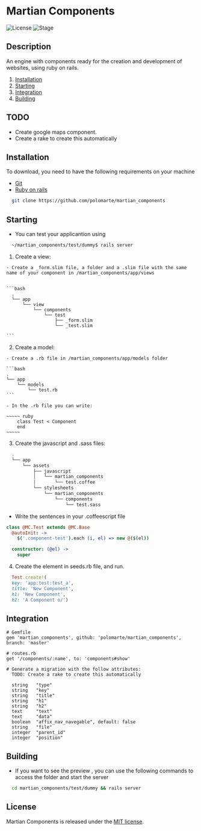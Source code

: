 # Martian Components
![License](https://img.shields.io/github/license/mashape/apistatus.svg)
![Stage](https://img.shields.io/badge/Stage-Developing-red.svg)

## Description

An engine with components ready for the creation and development of websites, using ruby on rails.

1. [Installation](#installation)
2. [Starting](#starting)
3. [Integration](#integration)
4. [Building](#building)

## TODO
- Create google maps component.
- Create a rake to create this automatically 

## Installation

To download, you need to have the following requirements on your machine

- [Git](https://git-scm.com/)
- [Ruby on rails](http://rubyonrails.org/)

```bash
  git clone https://github.com/polomarte/martian_components
```

## Starting
  - You can test your applicantion using   

```bash
  ~/martian_components/test/dummy$ rails server
```

  1. Create a view: 

    - Create a _form.slim file, a folder and a .slim file with the same name of your component in /martian_components/app/views


    ```bash
      .
      └── app
          └── view
              └── components
                  └── test
                      ├── _form.slim
                      └── _test.slim

    ```
  2. Create a model:

    - Create a .rb file in /martian_components/app/models folder
    
    ```bash
    .
    └── app
        └── models
            └── test.rb
    ```
    
    - In the .rb file you can write:

    ~~~~~ ruby
        class Test < Component
        end
    ~~~~~

  3. Create the javascript and .sass files:

```bash    
  .
  └── app
      └── assets
          ├── javascript
          │   └── martian_components
          │       └── test.coffee
          └── stylesheets
              └── martian_components
                  └── components
                      └── test.sass

```

- Write the sentences in your .coffeescript file

```coffeescript
class @MC.Test extends @MC.Base
  @autoInit: ->
    $('.component-test').each (i, el) => new @($(el))

  constructor: (@el) ->
    super
```
  4. Create the element in seeds.rb file, and run.

~~~~~ ruby
  Test.create!(
  key: 'app:test:test_a',
  title: 'New Component',
  h1: 'New Component',
  h2: 'A Component o/')
~~~~~

## Integration

    # Gemfile
    gem 'martian_components', github: 'polomarte/martian_components', branch: 'master'

    # routes.rb
    get '/components/:name', to: 'components#show'

    # Generate a migration with the follow attributes:
      TODO: Create a rake to create this automatically

      string   "type"
      string   "key"
      string   "title"
      string   "h1"
      string   "h2"
      text     "text"
      text     "data"
      boolean  "affix_nav_navegable", default: false
      string   "file"
      integer  "parent_id"
      integer  "position"

## Building

- If you want to see the preview , you can use the following commands to access the folder and start the server

```bash
  cd martian_components/test/dummy && rails server
```

## License

Martian Components is released under the [MIT license](https://github.com/polomarte/martian_components/blob/master/MIT-LICENSE).

